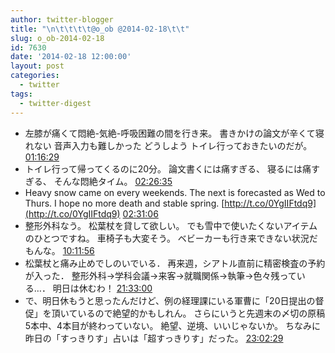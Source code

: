 ```yaml
---
author: twitter-blogger
title: "\n\t\t\t\t@o_ob @2014-02-18\t\t"
slug: o_ob-2014-02-18
id: 7630
date: '2014-02-18 12:00:00'
layout: post
categories:
  - twitter
tags:
  - twitter-digest
---
```


*   左膝が痛くて悶絶-気絶-呼吸困難の間を行き来。 書きかけの論文が辛くて寝れない 音声入力も難しかった どうしよう トイレ行っておきたいのだが。 [01:16:29](https://twitter.com/o_ob/statuses/435447670379798528)
*   トイレ行って帰ってくるのに20分。 論文書くには痛すぎる、 寝るには痛すぎる、 そんな悶絶タイム。 [02:26:35](https://twitter.com/o_ob/statuses/435465312650027009)
*   Heavy snow came on every weekends. The next is forecasted as Wed to Thurs. I hope no more death and stable spring. [http://t.co/0YgIIFtdq9](http://t.co/0YgIIFtdq9) [02:31:06](https://twitter.com/o_ob/statuses/435466449734221824)
*   整形外科なう。 松葉杖を貸して欲しい。 でも雪中で使いたくないアイテムのひとつですね。 車椅子も大変そう。 ベビーカーも行き来できない状況だもんな。 [10:11:56](https://twitter.com/o_ob/statuses/435582420914417664)
*   松葉杖と痛み止めでしのいでいる． 再来週，シアトル直前に精密検査の予約が入った． 整形外科→学科会議→来客→就職関係→執筆→色々残っている…． 明日は休むわ！ [21:33:00](https://twitter.com/o_ob/statuses/435753817389297664)
*   で、明日休もうと思ったんだけど、例の経理課にいる軍曹に「20日提出の督促」を頂いているので絶望的かもしれん。 さらにいうと先週末の〆切の原稿5本中、4本目が終わっていない。 絶望、逆境、いいじゃないか。 ちなみに昨日の「すっきりす」占いは「超すっきりす」だった。 [23:02:29](https://twitter.com/o_ob/statuses/435776333977636865)